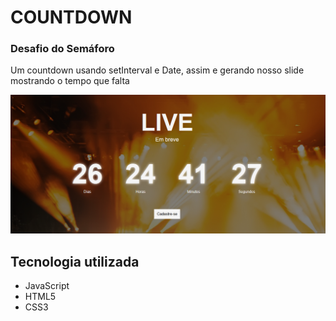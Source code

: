 <h1>COUNTDOWN</h1>

### Desafio do Semáforo
<p>
    Um countdown usando setInterval e Date, assim e gerando nosso slide mostrando o tempo que falta
</p>
<img src="tela.png" alt="tela">

## Tecnologia utilizada

- JavaScript
- HTML5
- CSS3